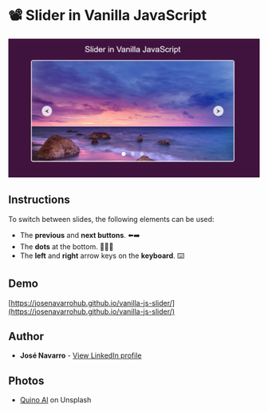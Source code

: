 # 📽️ Slider in Vanilla JavaScript

[![Slider in Vanilla Javascript](https://github.com/josenavarrohub/vanilla-js-slider/blob/main/demo.png?raw=true)](https://josenavarrohub.github.io/vanilla-js-slider/)

## Instructions
To switch between slides, the following elements can be used:
* The **previous** and **next buttons**. ⬅️➡️
* The **dots** at the bottom. 🔵🔵🔵
* The **left** and **right** arrow keys on the **keyboard**. ⌨️

## Demo
[https://josenavarrohub.github.io/vanilla-js-slider/](https://josenavarrohub.github.io/vanilla-js-slider/)

## Author
* **José Navarro** - [View LinkedIn profile](https://www.linkedin.com/in/josenavarroortiz/)

## Photos
* [Quino Al](https://unsplash.com/@quinoal) on Unsplash
